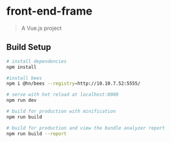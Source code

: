 # front-end-frame

> A Vue.js project

## Build Setup

``` bash
# install dependencies
npm install

#install bees
npm i @hn/bees --registry=http://10.10.7.52:5555/

# serve with hot reload at localhost:8080
npm run dev

# build for production with minification
npm run build

# build for production and view the bundle analyzer report
npm run build --report
```

